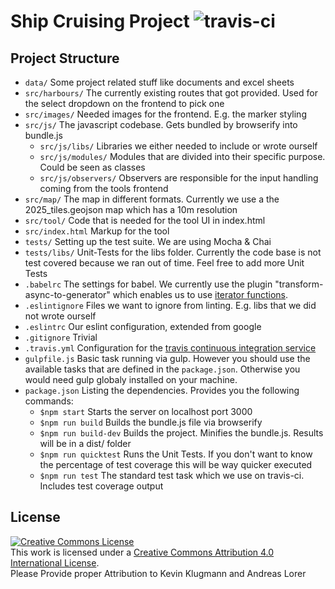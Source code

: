# Ship Cruising Project ![travis-ci]

[travis-ci]: https://travis-ci.com/Andi-Lo/ship-cruising.svg?token=hejt5J6fVuz1qkWoWxT7&branch=master

## Project Structure

* `data/` Some project related stuff like documents and excel sheets
* `src/harbours/` The currently existing routes that got provided. Used for the select dropdown on the frontend to pick one
* `src/images/` Needed images for the frontend. E.g. the marker styling
* `src/js/` The javascript codebase. Gets bundled by browserify into bundle.js
  * `src/js/libs/` Libraries we either needed to include or wrote ourself
  * `src/js/modules/` Modules that are divided into their specific purpose. Could be seen as classes
  * `src/js/observers/` Observers are responsible for the input handling coming from the tools frontend
* `src/map/` The map in different formats. Currently we use a the 2025_tiles.geojson map which has a 10m resolution
* `src/tool/` Code that is needed for the tool UI in index.html
* `src/index.html` Markup for the tool
* `tests/` Setting up the test suite. We are using Mocha & Chai
* `tests/libs/` Unit-Tests for the libs folder. Currently the code base is not test covered because we ran out of time. Feel free to add more Unit Tests
* `.babelrc` The settings for babel. We currently use the plugin "transform-async-to-generator" which enables us to use [iterator functions](https://developer.mozilla.org/en-US/docs/Web/JavaScript/Guide/Iterators_and_Generators).
* `.eslintignore` Files we want to ignore from linting. E.g. libs that we did not wrote ourself
* `.eslintrc` Our eslint configuration, extended from google
* `.gitignore` Trivial
* `.travis.yml` Configuration for the [travis continuous integration service](https://travis-ci.com/Andi-Lo/ship-cruising)
* `gulpfile.js` Basic task running via gulp. However you should use the available tasks that are defined in the `package.json`. Otherwise you would need gulp globaly installed on your machine.
* `package.json` Listing the dependencies. Provides you the following commands:
  * `$npm start` Starts the server on localhost port 3000
  * `$npm run build` Builds the bundle.js file via browserify
  * `$npm run build-dev` Builds the project. Minifies the bundle.js. Results will be in a dist/ folder
  * `$npm run quicktest` Runs the Unit Tests. If you don't want to know the percentage of test coverage this will be way quicker executed
  * `$npm run test` The standard test task which we use on travis-ci. Includes test coverage output

## License

<a rel="license" href="http://creativecommons.org/licenses/by/4.0/"><img alt="Creative Commons License" style="border-width:0" src="https://i.creativecommons.org/l/by/4.0/88x31.png" /></a><br />This work is licensed under a <a rel="license" href="http://creativecommons.org/licenses/by/4.0/">Creative Commons Attribution 4.0 International License</a>. <br />
Please Provide proper Attribution to Kevin Klugmann and Andreas Lorer
